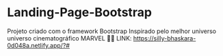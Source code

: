 # Landing-Page-Bootstrap
Projeto criado com o framework Bootstrap
Inspirado pelo melhor universo universo cinematográfico MARVEL 🤩🤩
LINK: https://silly-bhaskara-0d048a.netlify.app/?#
